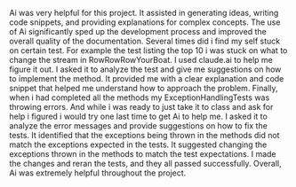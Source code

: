 Ai was very helpful for this project. It assisted in generating ideas, writing code 
snippets, and providing explanations for complex concepts. The use of Ai significantly
sped up the development process and improved the overall quality of the documentation.
Several times did i find my self stuck on certain test. For example the test 
listing the top 10 i was stuck on what to change the stream in RowRowRowYourBoat. 
I used claude.ai to help me figure it out. I asked it to analyze the test 
and give me suggestions on how to implement the method. It provided me 
with a clear explanation and code snippet that helped me understand how to 
approach the problem. Finally, when i had completed all the methods my 
ExceptionHandlingTests was throwing errors. And while i was ready to just take it 
to class and ask for help i figured i would try one last time to get Ai to help me.
I asked it to analyze the error messages and provide suggestions on how to fix the tests.
It identified that the exceptions being thrown in the methods did not match the 
exceptions expected in the tests. It suggested changing the exceptions thrown
in the methods to match the test expectations. I made the changes and reran the tests,
and they all passed successfully. Overall, Ai was extremely helpful throughout the project.
